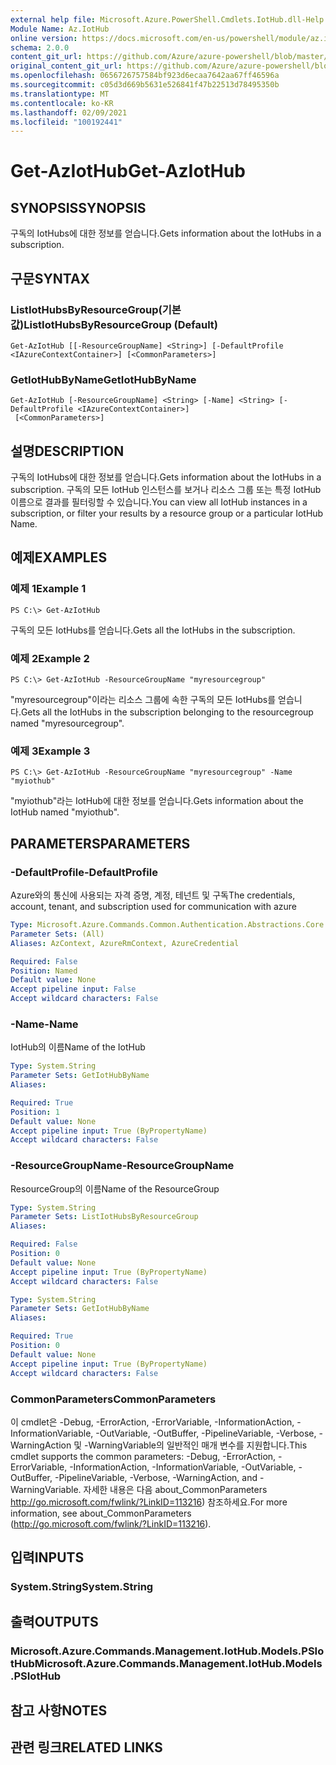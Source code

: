 ```yaml
---
external help file: Microsoft.Azure.PowerShell.Cmdlets.IotHub.dll-Help.xml
Module Name: Az.IotHub
online version: https://docs.microsoft.com/en-us/powershell/module/az.iothub/get-aziothub
schema: 2.0.0
content_git_url: https://github.com/Azure/azure-powershell/blob/master/src/IotHub/IotHub/help/Get-AzIotHub.md
original_content_git_url: https://github.com/Azure/azure-powershell/blob/master/src/IotHub/IotHub/help/Get-AzIotHub.md
ms.openlocfilehash: 0656726757584bf923d6ecaa7642aa67ff46596a
ms.sourcegitcommit: c05d3d669b5631e526841f47b22513d78495350b
ms.translationtype: MT
ms.contentlocale: ko-KR
ms.lasthandoff: 02/09/2021
ms.locfileid: "100192441"
---
```

# <span data-ttu-id="520a5-101">Get-AzIotHub</span><span class="sxs-lookup"><span data-stu-id="520a5-101">Get-AzIotHub</span></span>

## <span data-ttu-id="520a5-102">SYNOPSIS</span><span class="sxs-lookup"><span data-stu-id="520a5-102">SYNOPSIS</span></span>
<span data-ttu-id="520a5-103">구독의 IotHubs에 대한 정보를 얻습니다.</span><span class="sxs-lookup"><span data-stu-id="520a5-103">Gets information about the IotHubs in a subscription.</span></span>

## <span data-ttu-id="520a5-104">구문</span><span class="sxs-lookup"><span data-stu-id="520a5-104">SYNTAX</span></span>

### <span data-ttu-id="520a5-105">ListIotHubsByResourceGroup(기본값)</span><span class="sxs-lookup"><span data-stu-id="520a5-105">ListIotHubsByResourceGroup (Default)</span></span>
```
Get-AzIotHub [[-ResourceGroupName] <String>] [-DefaultProfile <IAzureContextContainer>] [<CommonParameters>]
```

### <span data-ttu-id="520a5-106">GetIotHubByName</span><span class="sxs-lookup"><span data-stu-id="520a5-106">GetIotHubByName</span></span>
```
Get-AzIotHub [-ResourceGroupName] <String> [-Name] <String> [-DefaultProfile <IAzureContextContainer>]
 [<CommonParameters>]
```

## <span data-ttu-id="520a5-107">설명</span><span class="sxs-lookup"><span data-stu-id="520a5-107">DESCRIPTION</span></span>
<span data-ttu-id="520a5-108">구독의 IotHubs에 대한 정보를 얻습니다.</span><span class="sxs-lookup"><span data-stu-id="520a5-108">Gets information about the IotHubs in a subscription.</span></span>
<span data-ttu-id="520a5-109">구독의 모든 IotHub 인스턴스를 보거나 리소스 그룹 또는 특정 IotHub 이름으로 결과를 필터링할 수 있습니다.</span><span class="sxs-lookup"><span data-stu-id="520a5-109">You can view all IotHub instances in a subscription, or filter your results by a resource group or a particular IotHub Name.</span></span>

## <span data-ttu-id="520a5-110">예제</span><span class="sxs-lookup"><span data-stu-id="520a5-110">EXAMPLES</span></span>

### <span data-ttu-id="520a5-111">예제 1</span><span class="sxs-lookup"><span data-stu-id="520a5-111">Example 1</span></span>
```
PS C:\> Get-AzIotHub
```

<span data-ttu-id="520a5-112">구독의 모든 IotHubs를 얻습니다.</span><span class="sxs-lookup"><span data-stu-id="520a5-112">Gets all the IotHubs in the subscription.</span></span>

### <span data-ttu-id="520a5-113">예제 2</span><span class="sxs-lookup"><span data-stu-id="520a5-113">Example 2</span></span>
```
PS C:\> Get-AzIotHub -ResourceGroupName "myresourcegroup"
```

<span data-ttu-id="520a5-114">"myresourcegroup"이라는 리소스 그룹에 속한 구독의 모든 IotHubs를 얻습니다.</span><span class="sxs-lookup"><span data-stu-id="520a5-114">Gets all the IotHubs in the subscription belonging to the resourcegroup named "myresourcegroup".</span></span>

### <span data-ttu-id="520a5-115">예제 3</span><span class="sxs-lookup"><span data-stu-id="520a5-115">Example 3</span></span>
```
PS C:\> Get-AzIotHub -ResourceGroupName "myresourcegroup" -Name "myiothub"
```

<span data-ttu-id="520a5-116">"myiothub"라는 IotHub에 대한 정보를 얻습니다.</span><span class="sxs-lookup"><span data-stu-id="520a5-116">Gets information about the IotHub named "myiothub".</span></span>

## <span data-ttu-id="520a5-117">PARAMETERS</span><span class="sxs-lookup"><span data-stu-id="520a5-117">PARAMETERS</span></span>

### <span data-ttu-id="520a5-118">-DefaultProfile</span><span class="sxs-lookup"><span data-stu-id="520a5-118">-DefaultProfile</span></span>
<span data-ttu-id="520a5-119">Azure와의 통신에 사용되는 자격 증명, 계정, 테넌트 및 구독</span><span class="sxs-lookup"><span data-stu-id="520a5-119">The credentials, account, tenant, and subscription used for communication with azure</span></span>

```yaml
Type: Microsoft.Azure.Commands.Common.Authentication.Abstractions.Core.IAzureContextContainer
Parameter Sets: (All)
Aliases: AzContext, AzureRmContext, AzureCredential

Required: False
Position: Named
Default value: None
Accept pipeline input: False
Accept wildcard characters: False
```

### <span data-ttu-id="520a5-120">-Name</span><span class="sxs-lookup"><span data-stu-id="520a5-120">-Name</span></span>
<span data-ttu-id="520a5-121">IotHub의 이름</span><span class="sxs-lookup"><span data-stu-id="520a5-121">Name of the IotHub</span></span>

```yaml
Type: System.String
Parameter Sets: GetIotHubByName
Aliases:

Required: True
Position: 1
Default value: None
Accept pipeline input: True (ByPropertyName)
Accept wildcard characters: False
```

### <span data-ttu-id="520a5-122">-ResourceGroupName</span><span class="sxs-lookup"><span data-stu-id="520a5-122">-ResourceGroupName</span></span>
<span data-ttu-id="520a5-123">ResourceGroup의 이름</span><span class="sxs-lookup"><span data-stu-id="520a5-123">Name of the ResourceGroup</span></span>

```yaml
Type: System.String
Parameter Sets: ListIotHubsByResourceGroup
Aliases:

Required: False
Position: 0
Default value: None
Accept pipeline input: True (ByPropertyName)
Accept wildcard characters: False
```

```yaml
Type: System.String
Parameter Sets: GetIotHubByName
Aliases:

Required: True
Position: 0
Default value: None
Accept pipeline input: True (ByPropertyName)
Accept wildcard characters: False
```

### <span data-ttu-id="520a5-124">CommonParameters</span><span class="sxs-lookup"><span data-stu-id="520a5-124">CommonParameters</span></span>
<span data-ttu-id="520a5-125">이 cmdlet은 -Debug, -ErrorAction, -ErrorVariable, -InformationAction, -InformationVariable, -OutVariable, -OutBuffer, -PipelineVariable, -Verbose, -WarningAction 및 -WarningVariable의 일반적인 매개 변수를 지원합니다.</span><span class="sxs-lookup"><span data-stu-id="520a5-125">This cmdlet supports the common parameters: -Debug, -ErrorAction, -ErrorVariable, -InformationAction, -InformationVariable, -OutVariable, -OutBuffer, -PipelineVariable, -Verbose, -WarningAction, and -WarningVariable.</span></span> <span data-ttu-id="520a5-126">자세한 내용은 다음 about_CommonParameters http://go.microsoft.com/fwlink/?LinkID=113216) 참조하세요.</span><span class="sxs-lookup"><span data-stu-id="520a5-126">For more information, see about_CommonParameters (http://go.microsoft.com/fwlink/?LinkID=113216).</span></span>

## <span data-ttu-id="520a5-127">입력</span><span class="sxs-lookup"><span data-stu-id="520a5-127">INPUTS</span></span>

### <span data-ttu-id="520a5-128">System.String</span><span class="sxs-lookup"><span data-stu-id="520a5-128">System.String</span></span>

## <span data-ttu-id="520a5-129">출력</span><span class="sxs-lookup"><span data-stu-id="520a5-129">OUTPUTS</span></span>

### <span data-ttu-id="520a5-130">Microsoft.Azure.Commands.Management.IotHub.Models.PSIotHub</span><span class="sxs-lookup"><span data-stu-id="520a5-130">Microsoft.Azure.Commands.Management.IotHub.Models.PSIotHub</span></span>

## <span data-ttu-id="520a5-131">참고 사항</span><span class="sxs-lookup"><span data-stu-id="520a5-131">NOTES</span></span>

## <span data-ttu-id="520a5-132">관련 링크</span><span class="sxs-lookup"><span data-stu-id="520a5-132">RELATED LINKS</span></span>
